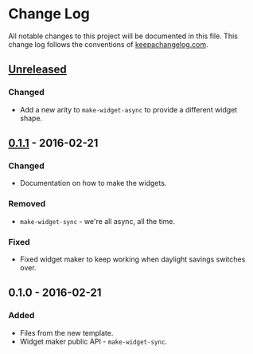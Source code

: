 # Change Log
All notable changes to this project will be documented in this file. This change log follows the conventions of [keepachangelog.com](http://keepachangelog.com/).

## [Unreleased]
### Changed
- Add a new arity to `make-widget-async` to provide a different widget shape.

## [0.1.1] - 2016-02-21
### Changed
- Documentation on how to make the widgets.

### Removed
- `make-widget-sync` - we're all async, all the time.

### Fixed
- Fixed widget maker to keep working when daylight savings switches over.

## 0.1.0 - 2016-02-21
### Added
- Files from the new template.
- Widget maker public API - `make-widget-sync`.

[Unreleased]: https://github.com/your-name/citest/compare/0.1.1...HEAD
[0.1.1]: https://github.com/your-name/citest/compare/0.1.0...0.1.1

